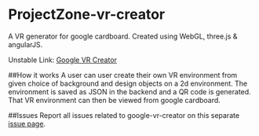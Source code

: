 # ProjectZone-vr-creator
A VR generator for google cardboard. Created using WebGL, three.js &amp; angularJS. 

Unstable Link: <a href="http://www.ankitgyawali.com/vrc/client/#/" target="_blank">Google VR Creator</a>

##How it works
A user can user create their own VR environment from given choice of background and design objects on a 2d environment. The environment is saved as JSON in the backend and a QR code is generated. That VR environment can then be viewed from google cardboard.

##Issues
Report all issues related to google-vr-creator on this separate <a href="https://github.com/ankitgyawali/google-vr-creator/issues" target="_blank">issue page</a>.
